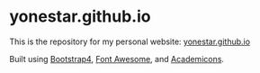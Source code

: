 # yonestar.github.io

This is the repository for my personal website: [yonestar.github.io](https://yonestar.github.io/)

Built using [Bootstrap4](https://v4-alpha.getbootstrap.com/), [Font Awesome](http://fontawesome.io/), and [Academicons](http://jpswalsh.github.io/academicons/). 
